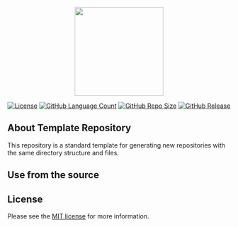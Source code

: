 <p align="center"><a href="https://repoweb.github.io" target="_blank"><img src="https://repoweb.github.io/img/repoweb_logo.png" width="200"></a></p>

<p align="center">
<a href="https://github.com/repoweb/template-repository/blob/master/LICENSE.md"><img src="https://img.shields.io/github/license/repoweb/template-repository" alt="License"></a>
<a href="https://github.com/repoweb/template-repository"><img src="https://img.shields.io/github/languages/count/repoweb/template-repository" alt="GitHub Language Count"></a>
<a href="https://github.com/repoweb/template-repository"><img src="https://img.shields.io/github/repo-size/repoweb/template-repository" alt="GitHub Repo Size"></a>
<a href="https://github.com/repoweb/template-repository/releases"><img src="https://img.shields.io/github/v/release/repoweb/template-repository" alt="GitHub Release"></a>
</p>

## About Template Repository

This repository is a standard template for generating new repositories with the same directory structure and files.

## Use from the source



## License

Please see the [MIT license](https://github.com/repoweb/template-repository/blob/master/LICENSE.md) for more information.
